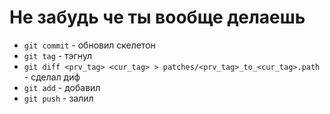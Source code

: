 # Не забудь че ты вообще делаешь
 - `git commit` - обновил скелетон
 - `git tag` - тэгнул
 - `git diff <prv_tag> <cur_tag> > patches/<prv_tag>_to_<cur_tag>.path` - сделал диф 
 - `git add` - добавил
 - `git push` - залил
